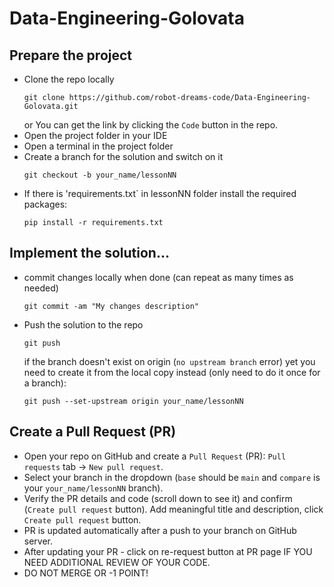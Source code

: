 # Data-Engineering-Golovata

## Prepare the project
- Clone the repo locally
  ```
  git clone https://github.com/robot-dreams-code/Data-Engineering-Golovata.git
  ```
  or You can get the link by clicking the `Code` button in the repo.
- Open the project folder in your IDE
- Open a terminal in the project folder
- Create a branch for the solution and switch on it
  ```
  git checkout -b your_name/lessonNN
  ```
- If there is 'requirements.txt` in lessonNN folder install the required packages:
  ```
  pip install -r requirements.txt
  ```

## Implement the solution…
- commit changes locally when done (can repeat as many times as needed)
  ```
  git commit -am "My changes description"
  ```
- Push the solution to the repo
  ```
  git push 
  ```
  if the branch doesn't exist on origin (`no upstream branch` error) yet you need to create it from the local copy instead (only need to do it once for a branch):
  ```
  git push --set-upstream origin your_name/lessonNN
  ```

## Create a Pull Request (PR)
- Open your repo on GitHub and create a `Pull Request` (PR): `Pull requests` tab -> `New pull request`.
- Select your branch in the dropdown (`base` should be `main` and `compare` is your `your_name/lessonNN` branch).
- Verify the PR details and code (scroll down to see it) and confirm (`Create pull request` button). Add meaningful title and description, click `Create pull request` button.
- PR is updated automatically after a push to your branch on GitHub server.
- After updating your PR - click on re-request button at PR page IF YOU NEED ADDITIONAL REVIEW OF YOUR CODE.
- DO NOT MERGE OR -1 POINT!